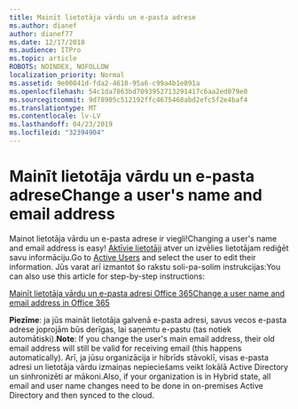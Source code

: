 ```yaml
---
title: Mainīt lietotāja vārdu un e-pasta adrese
ms.author: dianef
author: dianef77
ms.date: 12/17/2018
ms.audience: ITPro
ms.topic: article
ROBOTS: NOINDEX, NOFOLLOW
localization_priority: Normal
ms.assetid: 9e00841d-fda2-4610-95a6-c99a4b1e891a
ms.openlocfilehash: 54c1da7863bd7093952713291417c6aa2ed079e0
ms.sourcegitcommit: 9d78905c512192ffc4675468abd2efc5f2e4baf4
ms.translationtype: MT
ms.contentlocale: lv-LV
ms.lasthandoff: 04/23/2019
ms.locfileid: "32394904"
---
```

# <a name="change-a-users-name-and-email-address"></a><span data-ttu-id="009d1-102">Mainīt lietotāja vārdu un e-pasta adrese</span><span class="sxs-lookup"><span data-stu-id="009d1-102">Change a user's name and email address</span></span>

<span data-ttu-id="009d1-103">Mainot lietotāja vārdu un e-pasta adrese ir viegli!</span><span class="sxs-lookup"><span data-stu-id="009d1-103">Changing a user's name and email address is easy!</span></span> <span data-ttu-id="009d1-104">[Aktīvie lietotāji](https://admin.microsoft.com/Adminportal/Home?source=applauncher#/users) atver un izvēlies lietotājam rediģēt savu informāciju.</span><span class="sxs-lookup"><span data-stu-id="009d1-104">Go to [Active Users](https://admin.microsoft.com/Adminportal/Home?source=applauncher#/users) and select the user to edit their information.</span></span> <span data-ttu-id="009d1-105">Jūs varat arī izmantot šo rakstu soli-pa-solim instrukcijas:</span><span class="sxs-lookup"><span data-stu-id="009d1-105">You can also use this article for step-by-step instructions:</span></span> 
  
[<span data-ttu-id="009d1-106">Mainīt lietotāja vārdu un e-pasta adresi Office 365</span><span class="sxs-lookup"><span data-stu-id="009d1-106">Change a user name and email address in Office 365</span></span>](https://support.office.com/article/Change-a-user-name-and-email-address-in-Office-365-fb5ac074-e203-4e1f-9843-b9d1a3e03297?wt.mc_id=change_email_AI.aspx)
  
 <span data-ttu-id="009d1-107">**Piezīme**: ja jūs maināt lietotāja galvenā e-pasta adresi, savus vecos e-pasta adrese joprojām būs derīgas, lai saņemtu e-pastu (tas notiek automātiski).</span><span class="sxs-lookup"><span data-stu-id="009d1-107">**Note**: If you change the user's main email address, their old email address will still be valid for receiving email (this happens automatically).</span></span> <span data-ttu-id="009d1-108">Arī, ja jūsu organizācija ir hibrīds stāvoklī, visas e-pasta adresi un lietotāja vārdu izmaiņas nepieciešams veikt lokālā Active Directory un sinhronizēti ar mākoni.</span><span class="sxs-lookup"><span data-stu-id="009d1-108">Also, if your organization is in Hybrid state, all email and user name changes need to be done in on-premises Active Directory and then synced to the cloud.</span></span> 
  

